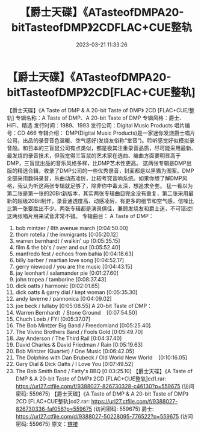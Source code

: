 ﻿---
title: 【爵士天碟】《ATasteofDMPA20-bitTasteofDMP》2CDFLAC+CUE整轨
date: 2023-03-21 11:33:26
categories: 外语音乐
tags: 外语音乐
---
# 【爵士天碟】《ATasteofDMPA20-bitTasteofDMP》2CD[FLAC+CUE整轨]

【爵士天碟】《A Taste of DMP & A 20-bit Taste of DMP》 2CD
[FLAC+CUE/整轨]
专辑名称：A Taste of DMP、A 20-bit Taste of DMP
专辑风格：爵士、HiFi、精选
发行时间：1989、1993
发行公司：Digital Music Products
唱片编号：CD 466
专辑介绍：
DMP(Digital Music
Products)是一家迷你发烧爵士唱片公司，出品的录音音色温暖、空气感好(发烧友俗称“堂音”)。聆听感觉好似模拟录音般。和日本的三盲鼠公司有点类似，都是极其注重录音品质，尽可能采用最新、最发烧的录音技术，但我觉得三盲鼠的艺术家在选曲、编曲方面要明显高于DMP，三盲鼠出品的音乐风格多样，比DMP艺术性更高。
这两张专辑是DMP出版的精选合辑，收录了DMP公司的一些优秀录音，封面都是以黑猫为图案。DMP全部采用数码录音，乐曲动态凌厉，比较考究音响系统。如果你想了解DMP风格，我认为听这两张专辑就足够了，除非你中毒太深，想追求全套。
猛一看以为第二张是第一张的20Bit新版本，其实两张专辑曲目完全没有重复，第二张采用最新的超级20Bit制作，录音通透度高、动感凌厉，有更多的细节和空气感，信噪比比第一张要胜出不少。两张专辑都是演录俱佳，兼顾发烧友和爵士迷，不可错过!
这两张唱片用来试音非常不错。
专辑曲目：
A Taste of DMP：
01. bob mintzer / 8th avenue march
[0:04:50.00]
02. thom rotella / the immigrants
[0:05:20.12]
03. warren bernhardt / walkin' up
[0:05:35.15]
04. film & the bb's / over and out
[0:05:52.40]
05. manfredo fest / echoes from bahia
[0:04:18.63]
06. billy barber / martian love song
[0:04:52.17]
07. gerry niewood / you are the music
[0:04:43.15]
08. jay leonhart / salamander pie
[0:01:27.60]
09. john tropea / tamborine
[0:08:37.43]
10. dick oatts / harmonic
[0:02:01.65]
11. dick oatts & garry dial / kept woman
[0:05:35.30]
12. andy laverne / pannonica
[0:04:09.02]
13. joe beck / lullaby
[0:05:08.55]
A 20-bit Taste of DMP：
01. Warren Bernhardt  / Stone
Ground    [0:07:54.50]
02. Chuch Loeb / FYI
[0:05:37.07]
03. The Bob Mintzer Big Band / Freedomland
[0:05:25.40]
04. The Vivino Brothers Band / Fools Gold
[0:05:49.70]
05. Jay Anderson / The Third Rail
[0:04:37.40]
06. David Charles & David Friedman / Rain
[0:05:19.63]
07. Bob Mintzer (Quartet) / One Music
[0:06:42.05]
08. The Dolphins with Dan Brubeck / Old World New
World    [0:10:16.05]
09. Gary Dial & Dick Oatts / I Love You
[0:07:49.52]
10. The Bob Smith Band / Fatty's BBQ
[0:03:25.10]
【爵士天碟】《A Taste of DMP & A 20-bit Taste of DMP》 2CD
[FLAC+CUE整轨]cd1.rar: https://url27.ctfile.com/f/9388027-826730328-c46130?p=559675
(访问密码: 559675)
【爵士天碟】《A Taste of DMP & A 20-bit Taste of DMP》 2CD
[FLAC+CUE整轨]cd2.rar: https://url27.ctfile.com/f/9388027-826730336-faf056?p=559675
(访问密码: 559675)
爵士: https://url27.ctfile.com/d/9388027-50228095-776522?p=559675
(访问密码: 559675)
原文：[链接](https://blog.sina.com.cn/s/blog_1647c7e760103112j.html)